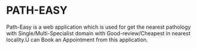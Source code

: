 # PATH-EASY
Path-Easy is a web application which is used for get the nearest pathology with Single/Multi-Specialist domain with Good-review/Cheapest in nearest locality.U can Book an Appointment from this application.

